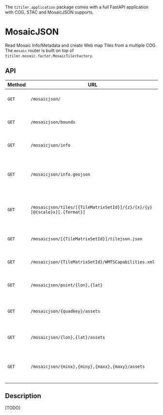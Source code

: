 The `titiler.application` package comes with a full FastAPI application with COG, STAC and MosaicJSON supports.

# MosaicJSON

Read Mosaic Info/Metadata and create Web map Tiles from a multiple COG. The `mosaic` router is built on top of `titiler.mosaic.factor.MosaicTilerFactory`.

## API

| Method | URL                                                                       | Output    | Description                                             |
| ------ | ------------------------------------------------------------------------- | --------- | ------------------------------------------------------- |
| `GET`  | `/mosaicjson/`                                                            | JSON      | return a MosaicJSON document                            |
| `GET`  | `/mosaicjson/bounds`                                                      | JSON      | return bounds info for a MosaicJSON                     |
| `GET`  | `/mosaicjson/info`                                                        | JSON      | return basic info for a MosaicJSON                      |
| `GET`  | `/mosaicjson/info.geojson`                                                | GeoJSON   | return basic info for a MosaicJSON as a GeoJSON feature |
| `GET`  | `/mosaicjson/tiles/[{TileMatrixSetId}]/{z}/{x}/{y}[@{scale}x][.{format}]` | image/bin | create a web map tile image from a MosaicJSON           |
| `GET`  | `/mosaicjson/[{TileMatrixSetId}]/tilejson.json`                           | JSON      | return a Mapbox TileJSON document                       |
| `GET`  | `/mosaicjson/{TileMatrixSetId}/WMTSCapabilities.xml`                      | XML       | return OGC WMTS Get Capabilities                        |
| `GET`  | `/mosaicjson/point/{lon},{lat}`                                           | JSON      | return pixel value from a MosaicJSON dataset            |
| `GET`  | `/mosaicjson/{quadkey}/assets`                                            | JSON      | return list of assets overlapping a quadkey             |
| `GET`  | `/mosaicjson/{lon},{lat}/assets`                                          | JSON      | return list of assets overlapping a point               |
| `GET`  | `/mosaicjson/{minx},{miny},{maxx},{maxy}/assets`                          | JSON      | return list of assets overlapping a bounding box        |

## Description

[TODO]
